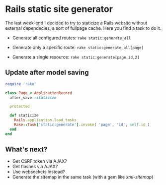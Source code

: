 # Rails static site generator

The last week-end I decided to try to staticize a Rails website without external dependecies, a sort of fullpage cache. Here you find a task to do it.

- Generate all configured routes: `rake static:generate_all`

- Generate only a specific route: `rake static:generate_all[page]`

- Generate a single resource: `rake static:generate[page,id,2]`

## Update after model saving

```ruby
require 'rake'

class Page < ApplicationRecord
  after_save :staticize

  protected

  def staticize
    Rails.application.load_tasks
    Rake::Task['static:generate'].invoke( 'page', 'id', self.id )
  end
end
```

## What's next?

- Get CSRF token via AJAX?
- Get flashes via AJAX?
- Use websockets instead?
- Generate the sitemap in the same task (with a gem like *xml-sitemap*)
